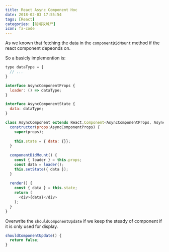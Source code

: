 ```yaml
---
title: React Async Component Hoc
date: 2018-02-03 17:55:54
tags: [React]
categories: [前端攻城尸]
icon: fa-code
---
```


As we known that fetching the data in the `componentDidMount` method if the react component depeonds on.

So a basicly implemention is:

````javascript
type dataType = {
  // ...
}

interface AsyncComponentProps {
  loader: () => dataType;
}

interface AsyncComponentState {
  data: dataType;
}

class AsyncComponent extends React.Component<AsyncComponentProps, AsyncComponentState> {
  constructor(props:AsyncComponentProps) {
    super(props);
    
    this.state = { data: {}};
  }
  
  componentDidMount() {
  	const { loader } = this.props;
    const data = loader();
	this.setState({ data });
  }
  
  render() {
    const { data } = this.state;
    return (
      <div>{data}</div>
    );
  }
}
````

Overwrite the `shouldComponentUpdate` if we keep the steady of component if it is only used for display.

````javascript
shouldComponentUpdate() {
  return false;
}
````


